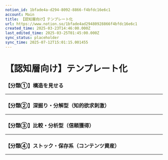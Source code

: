 ```yaml
---
notion_id: 1bfade4a-d294-8092-8866-f4bfdc16e6c1
account: Main
title: 【認知層向け】テンプレート化
url: https://www.notion.so/1bfade4ad29480928866f4bfdc16e6c1
created_time: 2025-03-23T14:46:00.000Z
last_edited_time: 2025-03-25T01:45:00.000Z
sync_status: placeholder
sync_time: 2025-07-12T15:01:15.001455
---
```

# 【認知層向け】テンプレート化

### 【分類①】構造を見せる
---
### 【分類②】深掘り・分解型（知的欲求刺激）
---
### 【分類③】比較・分析型（信頼獲得）
---
### 【分類④】ストック・保存系（コンテンツ資産）
---